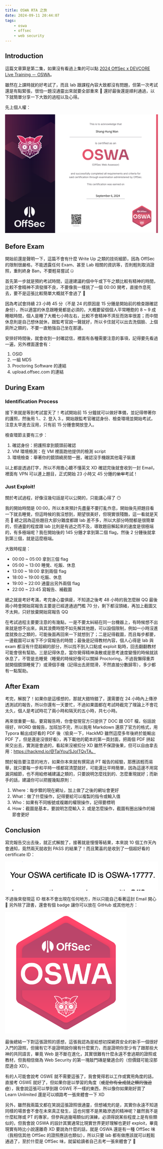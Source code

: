 ```yaml
---
title: OSWA RTA 之旅
date: 2024-09-11 20:44:07
tags:
    - oswa
    - offsec
    - web security
---
```


## Introduction

這篇文章算是第二集，如果沒有看過上集的可以點 [2024 OffSec x DEVCORE Live Training － OSWA](/blog/2024/09/02/2024-offsec-oswa-live-training/)。

雖然在上課時就約好考試了，而且 lab 跟課程內容大致都沒有問題，但第一次考試還是有點緊張，很怕一題沒通靈出來就要全部重來 🫠 還好最後還是順利通過，以下就簡單分享一下大致的過程以及心得。

<!-- more -->

先上個人權：

![oswa](./offsec-oswa-exam/oswa.png)

## Before Exam

開始前還是聲明一下，這篇不會有什麼 Write Up 之類的技術細節，因為 OffSec 的限制很嚴格，不能透露任何 Exam、甚至 Lab 相關的資訊等，否則輕則取消證照，重則終身 Ban，不要輕易嘗試 🤐

首先第一步就是預約考試時間，這邊建議約個中午或下午之類比較有精神的時間，比較不會精神不濟發揮不良，不要像我一樣挑了一個 00:00 開考，直接作息死去，要不是這張比較簡單大概就不會過了 🫠

因為考試會持續 23 小時 45 分（不是 24 的原因是 15 分鍾是開始前的檢查跟確認身份），所以適當的休息跟睡覺都是必須的，大概要留個個人平常睡飽的 8 ~ 9 成睡眠時間，個人是睡了大概七小時左右，比較不會精神不濟反而效率很差；而中間休息則是自己想休就休，跟監考官說一聲就好，所以卡住就可以出去洗個臉、上個廁所之類的，不要一直勉強自己坐在那邊。

安排好時間後，就會收到一封確認信，裡面有各種需要注意的事項，記得要先看過一遍，另外裡面還會有：

1. OSID
2. 一組 MD5
3. Proctoring Software 的連結
4. upload.offsec.com 的連結

## During Exam

### Identification Process

接下來就是等到考試當天了！考試開始前 15 分鐘就可以做好準備，並記得帶著你的護照，然後用 1.、2. 登入 3.，開始跟監考官確認身份、檢查環境並開始考試，注意太早進去沒用，只有前 15 分鍾會開放登入。

檢查環節主要有三步：

1. 確認身份：把護照拿到鏡頭前確認
2. VM 環境檢測：在 VM 裡面跑他提供的檢測 script
3. 環境檢查：舉著你的鏡頭繞房間一圈，確認沒手機跟其他電子裝置

以上都是透過打字，所以不用擔心聽不懂英文 XD 確認完後就會收到一封 Email，裡面有 VPN 可以連上題目，正式開始 23 小時又 45 分鍾的~~坐牢~~考試！

### Just Exploit!

關於考試過程，好像沒幾句話是可以公開的，只能講心得了 😶

我的開始時間是 00:00，所以本來預計先盡量不要打亂作息，開始後先把題目看一下就去睡覺，但這時候的我沒想到，期望很美好，但現實很殘酷，這一看就是天亮 🫠 總之因為這些題目大部分難度都跟 lab 差不多，所以大部分時間都是很簡單的，但通靈的程度跟 lab 比則是有過之而不及，導致題目解起來的速度是很極端的，有多極端呢？我在開始後的 145 分鍾才拿到第二個 flag，然後 2 分鍾後就拿到第三個，就是這麼極端。

大致時程是：

-   00:00 ~ 05:00 拿到三個 flag
-   05:00 ~ 13:00 睡覺、吃飯、休息
-   13:00 ~ 18:00 拿到兩個 flag
-   18:00 ~ 19:00 吃飯、休息
-   19:00 ~ 22:00 通靈出另外兩個 flag
-   22:00 ~ 23:45 寫報告、補截圖

總之就是考好考滿，考完身心靈俱疲，不知道之後考 48 小時的我怎麼辦 QQ 最後兩小時會開始寫報告主要是已經達通過門檻 70 分，剩下都沒頭緒，再加上截圖又不太夠，只好放棄開始寫報告 QQ

在考試過程主要要注意的有幾點，一是不要太糾結在同一台機器上，有時候想不出來就是想不出來，與其浪費時間不如先解其他題，可以設個限制，例如一小時沒進度就換台之類的，可能後面再回來一下就想到了；二是記得截圖，而且每步都要，一邊截圖可以省下不少寫報告的時間；最後是記得教材內容，個人心得是 lab 與 exam 都沒有什麼超綱的部分，所以找不到入口點或 exploit 點時，回去翻翻教材可能會很有幫助。三是記得休息，當你覺得精神渙散或是思考速度變慢的時候就該休息了，不管是去睡覺（睡覺的時候好像可以關掉 Proctoring，不過我懶得重弄就開個鏡頭睡覺了）或滑個手機（記得出去房間滑，不然直接分數歸零），多少都有一點幫助。

## After Exam

考完，解脫了！如果你是這樣想的，那就大錯特錯了，還需要在 24 小時內上傳滲透測試的報告，所以你還有一天要忙，不過如果圖都在考試時截完了理論上不會花太久，個人是考試時花了兩小時和隔天的五小時，共七小時。

再來很重要一點，要寫報告時，你會發現官方只提供了 DOC 跟 ODT 檔，俗話說得好，WORD 做報告，加班加不完，所以我用 Markdown 還原了官方的格式，用 Typora 輸出成好看的 PDF 後（偷臭一下，HackMD 雖然這麼多年後終於能輸出 PDF 了，但是還是沒很好看），再下載他的範本的第一頁封面，把兩個 PDF 拼起來交出去，實測是會過的，看起來沒被扣分 XD 雖然不保證後果，但可以自由拿去用：https://hackmd.io/@TaiYou/SJoITQyTA。

關於報告要注意的地方，如果你本來就有撰寫過 PT 報告的經驗，那應該輕而易舉，就只要每一步和平時一樣都寫清楚就好，可能還比平時簡單，因為這邊不用寫漏洞細節，也不用給修補建議之類的，只要說明怎麼找到的、怎麼重現就好；而新手的話，建議你可以把握幾點原則：

1. Where：每步驟的現在網址，加上做了之後的網址會更好
2. What：做了什麼操作，記得要給可以複製的指令或輸入值
3. Who：如果有不同帳號或複雜的權限操作，記得要標明
4. How：截圖是基本，要說明怎麼輸入 2. 或是怎麼操作，截圖有圈出操作的細節會更好

## Conclusion

寫完報告交出去後，就正式解脫了，接著就是慢慢等結果，本來說 10 個工作天內會通知，竟然兩天就收到 PASS 的結果了！而且驚喜的是收到了一個超好看的 certificate ID：

![certificate ID](./offsec-oswa-exam/certificateID.png)

不過後來發現這 ID 根本不會出現在任何地方，所以只能自己看著這封 Email 開心 🫠 另外除了證書，還會有個 badge 讓你可以放在 GitHub 或其他地方：

![badge](./offsec-oswa-exam/badge.png)

最後總結一下對這張證照的感想，這張我認為是給想初探網頁安全的新手一個很好入門的證照，但擁有它不是證明說你擁有什麼實力，而是證明你至少有了跟那些大神的共同語言，畢竟 Web 是不斷在進化，其實很難有什麼永遠不會過期的證照或教材，但我相信做為 Web Security 的第一塊敲門磚是蠻適合的（但價錢可能沒那麼適合 XD）。

有的人可能會說考 OSWE 就不需要這張了，我會覺得若以工作或實用角度的話，直接考 OSWE 就好了，但如果你是以學習的角度（~~或是你有全成就之類的強迫症~~），我會說這張可以學到跟 OSWE 不一樣的東西，所以像你如果剛好買了 Learn Unlimited 還是可以順路考一張來體會一下 XD

另外，雖然我兩篇文都在笑說這張證照很通靈，但想補充的是，其實你永遠不知道同樣的場景會不會在未來真正發生，這也何嘗不是黑箱滲透的精神呢？雖然我不是什麼紅隊或 PT 的專家，但參與過幾場類似的演練，必須得說某些程度上是有些類似的，但我會說 OSWA 的設計其實通常比現實世界更好理解也更好 exploit，畢竟現實有時比小說還離奇 XD 要說為什麼的話，就是 OSWA 還是有一種 OffSec 味（我相信其他 OffSec 的證照應該也類似），所以只要 lab 都有做應該就可以輕鬆通過了，至於什麼是 OffSec 味，就留給讀者自己去考一張來體會了 🫢
